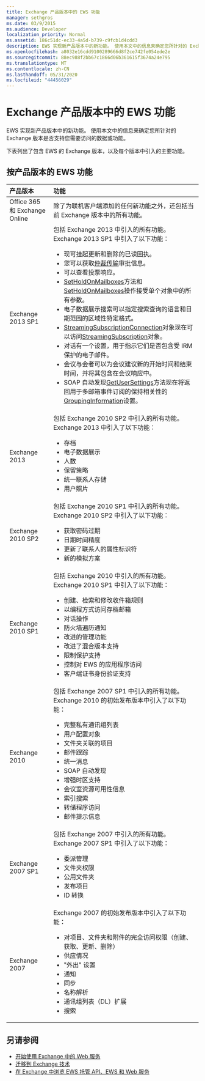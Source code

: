 ```yaml
---
title: Exchange 产品版本中的 EWS 功能
manager: sethgros
ms.date: 03/9/2015
ms.audience: Developer
localization_priority: Normal
ms.assetid: 186c51dc-ec33-4a5d-b739-c9fcb1d4cdd3
description: EWS 实现新产品版本中的新功能。 使用本文中的信息来确定您所针对的 Exchange 版本是否支持您需要访问的数据或功能。
ms.openlocfilehash: a8032e16cdd9100289666d8f2ce742fe054ede2e
ms.sourcegitcommit: 88ec988f2bb67c1866d06b361615f3674a24e795
ms.translationtype: MT
ms.contentlocale: zh-CN
ms.lasthandoff: 05/31/2020
ms.locfileid: "44456029"
---
```

# <a name="ews-functionality-in-exchange-product-versions"></a>Exchange 产品版本中的 EWS 功能

EWS 实现新产品版本中的新功能。 使用本文中的信息来确定您所针对的 Exchange 版本是否支持您需要访问的数据或功能。 
  
下表列出了包含 EWS 的 Exchange 版本，以及每个版本中引入的主要功能。
  
## <a name="ews-features-by-product-version"></a>按产品版本的 EWS 功能

|**产品版本**|**功能**|
|:-----|:-----|
|Office 365 和 Exchange Online |除了为联机客户端添加的任何新功能之外，还包括当前 Exchange 版本中的所有功能。  |
|Exchange 2013 SP1 | 包括 Exchange 2013 中引入的所有功能。 Exchange 2013 SP1 中引入了以下功能：<ul><li>现可挂起更新和删除的已读回执。</li><li>您可以获取[仲裁传输](https://msdn.microsoft.com/library/43a89f71-8002-4cb0-b3c8-1c2b2597f227%28Office.15%29.aspx)审批信息。</li><li>可以查看投票响应。</li><li>[SetHoldOnMailboxes](https://msdn.microsoft.com/library/microsoft.exchange.webservices.data.exchangeservice.setholdonmailboxes%28v=exchg.80%29.aspx)方法和[SetHoldOnMailboxes](https://msdn.microsoft.com/library/9015a0d8-3495-461b-aa79-797d23169585%28Office.15%29.aspx)操作接受单个对象中的所有参数。</li><li>电子数据展示搜索可以指定搜索查询的语言和日期范围的区域性特定格式。</li><li>[StreamingSubscriptionConnection](https://msdn.microsoft.com/library/microsoft.exchange.webservices.data.streamingsubscriptionconnection%28v=exchg.80%29.aspx)对象现在可以访问[StreamingSubscription](https://msdn.microsoft.com/library/microsoft.exchange.webservices.data.streamingsubscription%28v=exchg.80%29.aspx)对象。</li><li>对话有一个设置，用于指示它们是否包含受 IRM 保护的电子邮件。</li><li>会议与会者可以为会议建议新的开始时间和结束时间，并将其包含在会议响应中。</li><li>SOAP 自动发现[GetUserSettings](https://msdn.microsoft.com/library/microsoft.exchange.webservices.autodiscover.autodiscoverservice.getusersettings%28v=exchg.80%29.aspx)方法现在将返回用于多邮箱事件订阅的保持相关性的[GroupingInformation](https://msdn.microsoft.com/library/office/dn529149%28v=exchg.150%29.aspx)设置。</li></ul> |
|Exchange 2013  | 包括 Exchange 2010 SP2 中引入的所有功能。 Exchange 2013 中引入了以下功能：  <ul><li>  存档</li><li>电子数据展示</li><li>人数</li><li>保留策略</li><li>统一联系人存储</li><li>用户照片</li></ul> |
|Exchange 2010 SP2  | 包括 Exchange 2010 SP1 中引入的所有功能。 Exchange 2010 SP2 中引入了以下功能：  <ul><li>  获取密码过期</li><li>日期时间精度</li><li>更新了联系人的属性标识符</li><li>新的模拟方案</li></ul> |
|Exchange 2010 SP1  | 包括 Exchange 2010 中引入的所有功能。 Exchange 2010 SP1 中引入了以下功能：  <ul><li>  创建、检索和修改收件箱规则</li><li>以编程方式访问存档邮箱</li><li>对话操作</li><li>防火墙遍历通知</li><li>改进的管理功能</li><li>改进了混合版本支持</li><li>限制保护支持</li><li>控制对 EWS 的应用程序访问</li><li>客户端证书身份验证支持</li></ul> |
|Exchange 2010  | 包括 Exchange 2007 SP1 中引入的所有功能。 Exchange 2010 的初始发布版本中引入了以下功能： <ul> <li>  完整私有通讯组列表</li><li>用户配置对象</li><li>文件夹关联的项目</li><li>邮件跟踪</li><li>统一消息</li><li>SOAP 自动发现  </li><li>增强时区支持</li><li>会议室资源可用性信息</li><li>索引搜索</li><li>转储程序访问</li><li>邮件提示信息</li></ul> |
|Exchange 2007 SP1  | 包括 Exchange 2007 中引入的所有功能。 Exchange 2007 SP1 中引入了以下功能：  <ul><li>  委派管理</li><li>文件夹权限</li><li>公用文件夹</li><li>发布项目</li><li>ID 转换</li></ul> |
|Exchange 2007  | Exchange 2007 的初始发布版本中引入了以下功能：  <ul><li>  对项目、文件夹和附件的完全访问权限（创建、获取、更新、删除）</li><li>供应情况</li><li>"外出" 设置</li><li>通知</li><li>同步</li><li>名称解析</li><li>通讯组列表（DL）扩展</li><li>搜索</li></ul> |
   
## <a name="see-also"></a>另请参阅

- [开始使用 Exchange 中的 Web 服务](start-using-web-services-in-exchange.md)
- [迁移到 Exchange 技术](../migrating-to-exchange-online-and-exchange-2013-technologies.md)
- [在 Exchange 中浏览 EWS 托管 API、EWS 和 Web 服务](explore-the-ews-managed-api-ews-and-web-services-in-exchange.md)  
    

